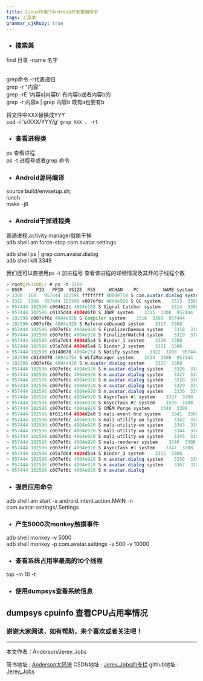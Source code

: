 ```yaml
---
title: Linux环境下Android开发常用命令
tags: 工具类
grammar_cjkRuby: true
---
```


- ### 搜索类

find 目录 -name 名字

<br>grep命令  -r代表递归
<br>grep -r "内容"
<br>grep -rE '内容a|内容b'    有内容a或者内容b的
<br>grep -r  内容a | grep 内容b   既有a也要有b

将文件中XXX替换成YYY<br>
sed -i 's/XXX/YYY/g' `grep XXX . -rl`<br>


- ### 查看进程类

ps 查看进程<br>
ps -t 进程号或者grep 命令

- ### Android源码编译

source build/envsetup.sh;<br>
lunch <br>
make -j8<br>

- ### Android干掉进程类

普通进程,activity manager就能干掉<br>
adb shell am force-stop com.avatar.settings<br>

adb shell ps | grep com.avatar.dialog<br>
adb shell kill 3349<br>

我们还可以直接用ps -t 加进程号 查看该进程的详细情况及其开的子线程个数
``` java
> root@rk3288:/ # ps -t 3308                                            
> USER     PID   PPID  VSIZE  RSS     WCHAN    PC         NAME system   
> 3308  168   957444 102596 ffffffff 4004e754 S com.avatar.dialog system
> 3312  3308  957444 102596 c007ef6c 4004e920 S GC system    3313  3308 
> 957444 102596 c004622c 4004e188 S Signal Catcher system    3314  3308 
> 957444 102596 c0115d44 4004d6f0 S JDWP system    3315  3308  957444
> 102596 c007ef6c 4004e920 S Compiler system    3316  3308  957444
> 102596 c007ef6c 4004e920 S ReferenceQueueD system    3317  3308 
> 957444 102596 c007ef6c 4004e920 S FinalizerDaemon system    3318  3308
> 957444 102596 c007ef6c 4004e920 S FinalizerWatchd system    3319  3308
> 957444 102596 c05a7d64 4004d5a4 S Binder_1 system    3320  3308 
> 957444 102596 c05a7d64 4004d5a4 S Binder_2 system    3321  3308 
> 957444 102596 c0140070 4004e754 S Notify system    3322  3308  957444
> 102596 c0140070 4004e754 S WifiManager system    3324  3308  957444
> 102596 c007ef6c 4004e920 S m.avatar.dialog system    3325  3308 
> 957444 102596 c007ef6c 4004e920 S m.avatar.dialog system    3326  3308
> 957444 102596 c007ef6c 4004e920 S m.avatar.dialog system    3327  3308
> 957444 102596 c007ef6c 4004e920 S m.avatar.dialog system    3328  3308
> 957444 102596 c007ef6c 4004e920 S m.avatar.dialog system    3329  3308
> 957444 102596 c007ef6c 4004e920 S m.avatar.dialog system    3336  3308
> 957444 102596 c007ef6c 4004e920 S AsyncTask #1 system    3337  3308 
> 957444 102596 c007ef6c 4004e920 S AsyncTask #2 system    3339  3308 
> 957444 102596 c007ef6c 4004e920 S CMEM Purge system    3340  3308 
> 957444 102596 bf011f64 4004d2e0 S mali-event-hnd system    3341  3308 
> 957444 102596 c007ef6c 4004e920 S mali-utility-wo system    3342  3308
> 957444 102596 c007ef6c 4004e920 S mali-utility-wo system    3343  3308
> 957444 102596 c007ef6c 4004e920 S mali-utility-wo system    3344  3308
> 957444 102596 c007ef6c 4004e920 S mali-utility-wo system    3345  3308
> 957444 102596 c007ef6c 4004e920 S mali-renderer system    3346  3308 
> 957444 102596 c007ef6c 4004e920 S AsyncTask #3 system    3347  3308 
> 957444 102596 c05a7d64 4004d5a4 S Binder_3 system    3352  3308 
> 957444 102596 c007ef6c 4004e920 S m.avatar.dialog system    3355  3308
> 957444 102596 c007ef6c 4004e920 S m.avatar.dialog system    3367  3308
> 957444 102596 c007ef6c 4004e920 S m.avatar.dialog
```
- ### 强启应用命令

adb shell am start -a android.intent.action.MAIN -n com.avatar.settings/.Settings


- ### 产生5000次monkey触摸事件

adb shell monkey -v 5000<br>
adb shell monkey -p com.avatar.settings -s 500 -v 10000

- ### 查看系统占用率最高的10个线程

top -m 10 -t

- ### 使用dumpsys查看系统信息
 
 dumpsys cpuinfo 查看CPU占用率情况
 ----------
 ### 谢谢大家阅读，如有帮助，来个喜欢或者关注吧！

 ----------
 本文作者：Anderson/Jerey_Jobs

 简书地址   :  [Anderson大码渣][1]
 CSDN地址   :  [Jerey_Jobs的专栏][2]
 github地址 :  [Jerey_Jobs][3]
 

  [1]: http://www.jianshu.com/users/016a5ba708a0/latest_articles
  [2]: http://blog.csdn.net/jerey_jobs
  [3]: https://github.com/Jerey-Jobs